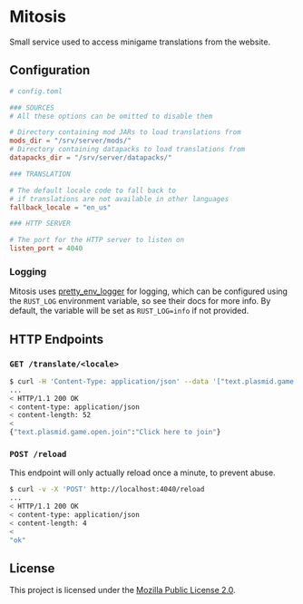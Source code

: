 # Mitosis

Small service used to access minigame translations from the website.

## Configuration
```toml
# config.toml

### SOURCES
# All these options can be omitted to disable them

# Directory containing mod JARs to load translations from
mods_dir = "/srv/server/mods/"
# Directory containing datapacks to load translations from
datapacks_dir = "/srv/server/datapacks/"

### TRANSLATION

# The default locale code to fall back to
# if translations are not available in other languages
fallback_locale = "en_us"

### HTTP SERVER

# The port for the HTTP server to listen on
listen_port = 4040
```

### Logging

Mitosis uses [pretty_env_logger](https://crates.io/crates/pretty_env_logger) for logging, which can be configured using the
`RUST_LOG` environment variable, so see their docs for more info.
By default, the variable will be set as `RUST_LOG=info` if not provided.

## HTTP Endpoints

### `GET /translate/<locale>`

```bash
$ curl -H 'Content-Type: application/json' --data '["text.plasmid.game.open.join"]' -X 'GET' -v http://localhost:4040/translate/en_us
...
< HTTP/1.1 200 OK
< content-type: application/json
< content-length: 52
< 
{"text.plasmid.game.open.join":"Click here to join"}
```

### `POST /reload`

This endpoint will only actually reload once a minute, to prevent abuse.

```bash
$ curl -v -X 'POST' http://localhost:4040/reload
...
< HTTP/1.1 200 OK
< content-type: application/json
< content-length: 4
< 
"ok"
```

## License

This project is licensed under the [Mozilla Public License 2.0](LICENSE).
